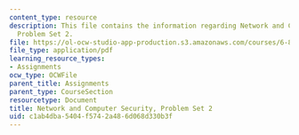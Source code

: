 ```yaml
---
content_type: resource
description: This file contains the information regarding Network and Computer Security,
  Problem Set 2.
file: https://ol-ocw-studio-app-production.s3.amazonaws.com/courses/6-857-network-and-computer-security-spring-2014/c1ab4dba5404f5742a486d068d330b3f_MIT6_857S14_ps2.pdf
file_type: application/pdf
learning_resource_types:
- Assignments
ocw_type: OCWFile
parent_title: Assignments
parent_type: CourseSection
resourcetype: Document
title: Network and Computer Security, Problem Set 2
uid: c1ab4dba-5404-f574-2a48-6d068d330b3f
---
```

